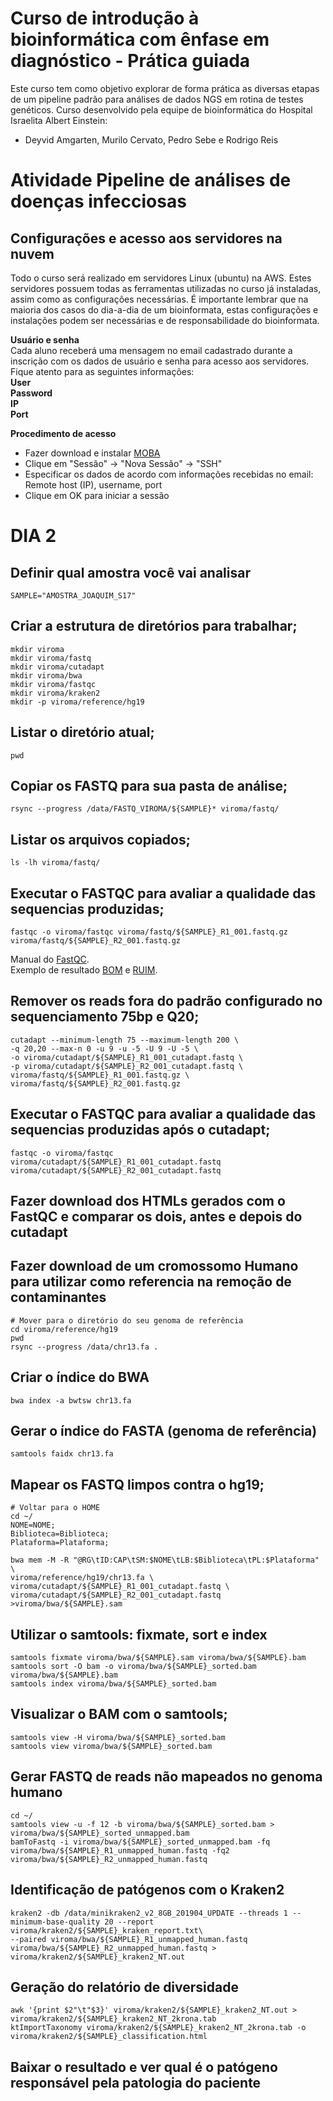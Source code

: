 # Curso de introdução à bioinformática com ênfase em diagnóstico - Prática guiada

Este curso tem como objetivo explorar de forma prática as diversas etapas de um pipeline padrão para análises de dados NGS em rotina de testes genéticos. Curso desenvolvido pela equipe de bioinformática do Hospital Israelita Albert Einstein:
* Deyvid Amgarten, Murilo Cervato, Pedro Sebe e Rodrigo Reis

# Atividade Pipeline de análises de doenças infecciosas

## Configurações e acesso aos servidores na nuvem
Todo o curso será realizado em servidores Linux (ubuntu) na AWS. Estes servidores possuem todas as ferramentas utilizadas no curso já instaladas, assim como as configurações necessárias. É importante lembrar que na maioria dos casos do dia-a-dia de um bioinformata, estas configurações e instalações podem ser necessárias e de responsabilidade do bioinformata.  

**Usuário e senha**  
Cada aluno receberá uma mensagem no email cadastrado durante a inscrição com os dados de usuário e senha para acesso aos servidores.
Fique atento para as seguintes informações:  
**User  
Password  
IP  
Port**  

**Procedimento de acesso**
* Fazer download e instalar [MOBA](https://mobaxterm.mobatek.net/download-home-edition.html)
* Clique em "Sessão" -> "Nova Sessão" -> "SSH"
* Especificar os dados de acordo com informações recebidas no email: Remote host (IP), username, port 
* Clique em OK para iniciar a sessão


# DIA 2

## Definir qual amostra você vai analisar
```
SAMPLE="AMOSTRA_JOAQUIM_S17"
```


## Criar a estrutura de diretórios para trabalhar;
```
mkdir viroma
mkdir viroma/fastq
mkdir viroma/cutadapt
mkdir viroma/bwa
mkdir viroma/fastqc
mkdir viroma/kraken2
mkdir -p viroma/reference/hg19
```

## Listar o diretório atual;
```
pwd
```

## Copiar os FASTQ para sua pasta de análise;
```
rsync --progress /data/FASTQ_VIROMA/${SAMPLE}* viroma/fastq/
```

## Listar os arquivos copiados;
```
ls -lh viroma/fastq/
```

## Executar o FASTQC para avaliar a qualidade das sequencias produzidas;
```
fastqc -o viroma/fastqc viroma/fastq/${SAMPLE}_R1_001.fastq.gz viroma/fastq/${SAMPLE}_R2_001.fastq.gz
```
Manual do [FastQC](https://dnacore.missouri.edu/PDF/FastQC_Manual.pdf).</br>
Exemplo de resultado [BOM](https://www.bioinformatics.babraham.ac.uk/projects/fastqc/good_sequence_short_fastqc.html) e [RUIM](https://www.bioinformatics.babraham.ac.uk/projects/fastqc/bad_sequence_fastqc.html).</br>


## Remover os reads fora do padrão configurado no sequenciamento 75bp e Q20;
```
cutadapt --minimum-length 75 --maximum-length 200 \
-q 20,20 --max-n 0 -u 9 -u -5 -U 9 -U -5 \
-o viroma/cutadapt/${SAMPLE}_R1_001_cutadapt.fastq \
-p viroma/cutadapt/${SAMPLE}_R2_001_cutadapt.fastq \
viroma/fastq/${SAMPLE}_R1_001.fastq.gz \
viroma/fastq/${SAMPLE}_R2_001.fastq.gz 
``` 
## Executar o FASTQC para avaliar a qualidade das sequencias produzidas após o cutadapt;
```
fastqc -o viroma/fastqc viroma/cutadapt/${SAMPLE}_R1_001_cutadapt.fastq viroma/cutadapt/${SAMPLE}_R2_001_cutadapt.fastq
```

## Fazer download dos HTMLs gerados com o FastQC e comparar os dois, antes e depois do cutadapt

## Fazer download de um cromossomo Humano para utilizar como referencia na remoção de contaminantes
```
# Mover para o diretório do seu genoma de referência
cd viroma/reference/hg19
pwd
rsync --progress /data/chr13.fa .
```

## Criar o índice do BWA
```
bwa index -a bwtsw chr13.fa
```

## Gerar o índice do FASTA (genoma de referência)
```
samtools faidx chr13.fa
```

## Mapear os FASTQ limpos contra o hg19;
```
# Voltar para o HOME
cd ~/
NOME=NOME;
Biblioteca=Biblioteca;
Plataforma=Plataforma;

bwa mem -M -R "@RG\tID:CAP\tSM:$NOME\tLB:$Biblioteca\tPL:$Plataforma" \
viroma/reference/hg19/chr13.fa \
viroma/cutadapt/${SAMPLE}_R1_001_cutadapt.fastq \
viroma/cutadapt/${SAMPLE}_R2_001_cutadapt.fastq >viroma/bwa/${SAMPLE}.sam
```

## Utilizar o samtools: fixmate, sort e index
```
samtools fixmate viroma/bwa/${SAMPLE}.sam viroma/bwa/${SAMPLE}.bam
samtools sort -O bam -o viroma/bwa/${SAMPLE}_sorted.bam viroma/bwa/${SAMPLE}.bam
samtools index viroma/bwa/${SAMPLE}_sorted.bam
```

## Visualizar o BAM com o samtools;
```
samtools view -H viroma/bwa/${SAMPLE}_sorted.bam
samtools view viroma/bwa/${SAMPLE}_sorted.bam
```

## Gerar FASTQ de reads não mapeados no genoma humano

```
cd ~/
samtools view -u -f 12 -b viroma/bwa/${SAMPLE}_sorted.bam > viroma/bwa/${SAMPLE}_sorted_unmapped.bam
bamToFastq -i viroma/bwa/${SAMPLE}_sorted_unmapped.bam -fq viroma/bwa/${SAMPLE}_R1_unmapped_human.fastq -fq2 viroma/bwa/${SAMPLE}_R2_unmapped_human.fastq
```

## Identificação de patógenos com o Kraken2
```
kraken2 -db /data/minikraken2_v2_8GB_201904_UPDATE --threads 1 --minimum-base-quality 20 --report viroma/kraken2/${SAMPLE}_kraken_report.txt\
--paired viroma/bwa/${SAMPLE}_R1_unmapped_human.fastq viroma/bwa/${SAMPLE}_R2_unmapped_human.fastq > viroma/kraken2/${SAMPLE}_kraken2_NT.out
```

## Geração do relatório de diversidade 
```
awk '{print $2"\t"$3}' viroma/kraken2/${SAMPLE}_kraken2_NT.out > viroma/kraken2/${SAMPLE}_kraken2_NT_2krona.tab
ktImportTaxonomy viroma/kraken2/${SAMPLE}_kraken2_NT_2krona.tab -o viroma/kraken2/${SAMPLE}_classification.html
```

## Baixar o resultado e ver qual é o patógeno responsável pela patologia do paciente
